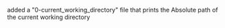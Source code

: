 added a "0-current_working_directory" file that prints the Absolute path of the current working directory
